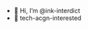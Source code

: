 - 👋 Hi, I’m @ink-interdict
- 👀 tech-acgn-interested 

<!---
ink-interdict/ink-interdict is a ✨ special ✨ repository because its `README.md` (this file) appears on your GitHub profile.
You can click the Preview link to take a look at your changes.
--->
